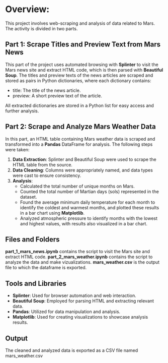 # Overview:
This project involves web-scraping and analysis of data related to Mars. The activity is divided in two parts.
## Part 1: Scrape Titles and Preview Text from Mars News
This part of the project uses automated browsing with **Splinter** to visit the Mars news site and extract HTML code, which is then parsed with **Beautiful Soup**. The titles and preview texts of the news articles are scraped and stored as pairs in Python dictionaries, where each dictionary contains:
* title: The title of the news article.
* preview: A short preview text of the article.

All extracted dictionaries are stored in a Python list for easy access and further analysis.

## Part 2: Scrape and Analyze Mars Weather Data
In this part, an HTML table containing Mars weather data is scraped and transformed into a **Pandas** DataFrame for analysis. The following steps were taken:
1. **Data Extraction**: Splinter and Beautiful Soup were used to scrape the HTML table from the source.
2. **Data Cleaning**: Columns were appropriately named, and data types were cast to ensure consistency.
3. **Analysis**:
   - Calculated the total number of unique months on Mars.
   - Counted the total number of Martian days (sols) represented in the dataset.
   - Found the average minimum daily temperature for each month to identify the coldest and warmest months, and plotted these results in a bar chart using **Matplotlib**.
   - Analyzed atmospheric pressure to identify months with the lowest and highest values, with results also visualized in a bar chart.

## Files and Folders
**part_1_mars_news.ipynb** contains the script to visit the Mars site and extract HTML code.
**part_2_mars_weather.ipynb** contains the script to analyze the data and make vizualizations.
**mars_weather.csv** is the output file to which the dataframe is exported.


## Tools and Libraries
* **Splinter**: Used for browser automation and web interaction.
* **Beautiful Soup**: Employed for parsing HTML and extracting relevant data.
* **Pandas**: Utilized for data manipulation and analysis.
* **Matplotlib**: Used for creating visualizations to showcase analysis results.

## Output
The cleaned and analyzed data is exported as a CSV file named mars_weather.csv









